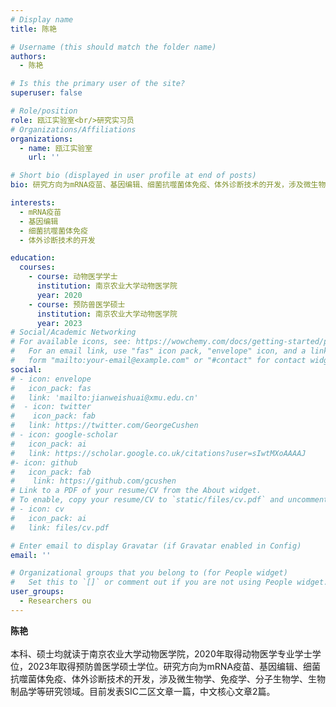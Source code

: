 ```yaml
---
# Display name
title: 陈艳

# Username (this should match the folder name)
authors:
  - 陈艳

# Is this the primary user of the site?
superuser: false

# Role/position
role: 瓯江实验室<br/>研究实习员
# Organizations/Affiliations
organizations:
  - name: 瓯江实验室
    url: ''

# Short bio (displayed in user profile at end of posts)
bio: 研究方向为mRNA疫苗、基因编辑、细菌抗噬菌体免疫、体外诊断技术的开发，涉及微生物学、免疫学、分子生物学、生物制品学等研究领域。

interests:
  - mRNA疫苗
  - 基因编辑
  - 细菌抗噬菌体免疫
  - 体外诊断技术的开发

education:
  courses:
    - course: 动物医学学士
      institution: 南京农业大学动物医学院
      year: 2020
    - course: 预防兽医学硕士
      institution: 南京农业大学动物医学院
      year: 2023
# Social/Academic Networking
# For available icons, see: https://wowchemy.com/docs/getting-started/page-builder/#icons
#   For an email link, use "fas" icon pack, "envelope" icon, and a link in the
#   form "mailto:your-email@example.com" or "#contact" for contact widget.
social:
# - icon: envelope
#   icon_pack: fas
#   link: 'mailto:jianweishuai@xmu.edu.cn'
#  - icon: twitter
#    icon_pack: fab
#   link: https://twitter.com/GeorgeCushen
# - icon: google-scholar
#   icon_pack: ai
#   link: https://scholar.google.co.uk/citations?user=sIwtMXoAAAAJ
#- icon: github
#   icon_pack: fab
#    link: https://github.com/gcushen
# Link to a PDF of your resume/CV from the About widget.
# To enable, copy your resume/CV to `static/files/cv.pdf` and uncomment the lines below.
# - icon: cv
#   icon_pack: ai
#   link: files/cv.pdf

# Enter email to display Gravatar (if Gravatar enabled in Config)
email: ''

# Organizational groups that you belong to (for People widget)
#   Set this to `[]` or comment out if you are not using People widget.
user_groups:
  - Researchers ou
---
```


**陈艳** <br/><br/>
本科、硕士均就读于南京农业大学动物医学院，2020年取得动物医学专业学士学位，2023年取得预防兽医学硕士学位。研究方向为mRNA疫苗、基因编辑、细菌抗噬菌体免疫、体外诊断技术的开发，涉及微生物学、免疫学、分子生物学、生物制品学等研究领域。目前发表SIC二区文章一篇，中文核心文章2篇。<br/>
